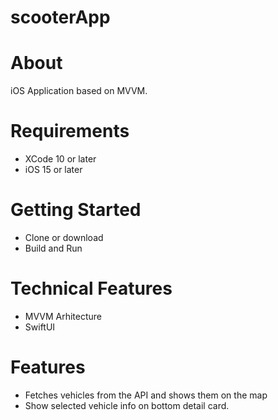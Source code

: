 # scooterApp

# About
iOS Application based on MVVM.

# Requirements
* XCode 10 or later
* iOS 15 or later

# Getting Started
* Clone or download
* Build and Run

# Technical Features
* MVVM Arhitecture
* SwiftUI

# Features
* Fetches vehicles from the API and shows them on the map
* Show selected vehicle info on bottom detail card.
